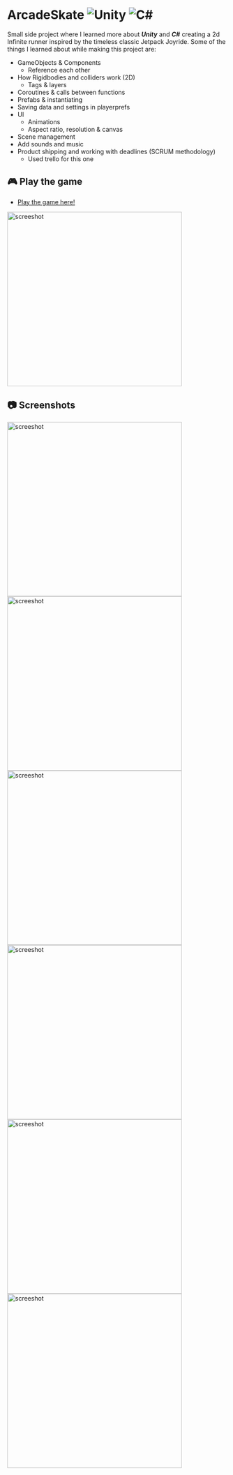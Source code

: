 # ArcadeSkate <img src="https://img.shields.io/badge/-Unity-lightgrey" alt="Unity" style="max-width: 100%;"> <img src="https://img.shields.io/badge/-C%23-brightgreen" alt="C#" style="max-width: 100%;">

Small side project where I learned more about ***Unity*** and ***C#*** creating a 2d Infinite runner inspired by the timeless classic Jetpack Joyride. Some of  the things I learned about while making this project are:
- GameObjects & Components 
  - Reference each other
- How Rigidbodies and colliders work (2D)
  - Tags & layers 
- Coroutines & calls between functions
- Prefabs & instantiating
- Saving data and settings in playerprefs
- UI  
  - Animations
  - Aspect ratio, resolution & canvas 
- Scene management
- Add sounds and music 
- Product shipping and working with deadlines (SCRUM methodology)
  - Used trello for this one

## :video_game: Play the game 
- [Play the game here!](https://arcadeskate.itch.io/arcade-skate)
<img src="https://github.com/JoelEncinas/ArcadeSkate/blob/main/Assets/gameplay.gif?raw=true" alt="screeshot" width="400"/>

## :camera: Screenshots
<img src="https://user-images.githubusercontent.com/55756146/164564689-e79a7192-218b-4980-a7f8-09cfe333fd1e.PNG" alt="screeshot" width="400"/> <img src="https://user-images.githubusercontent.com/55756146/164564696-233dd488-0407-4d91-803b-4761d7e37d45.PNG" alt="screeshot" width="400"/> <img src="https://user-images.githubusercontent.com/55756146/164564693-f046e0bd-6cd4-4885-9cfc-d47ed1d3cbf6.PNG" alt="screeshot" width="400"/> <img src="https://user-images.githubusercontent.com/55756146/164564695-f89b6da0-3d9c-4fc8-8a33-95bf2c9b5ac3.PNG" alt="screeshot" width="400"/> <img src="https://user-images.githubusercontent.com/55756146/164564699-5a6af5cd-448a-45dd-a11f-4d3e375ae667.PNG" alt="screeshot" width="400"/> <img src="https://user-images.githubusercontent.com/55756146/164564701-f184fc22-68ad-4a9e-bc70-a79ea7962d71.PNG" alt="screeshot" width="400"/>
